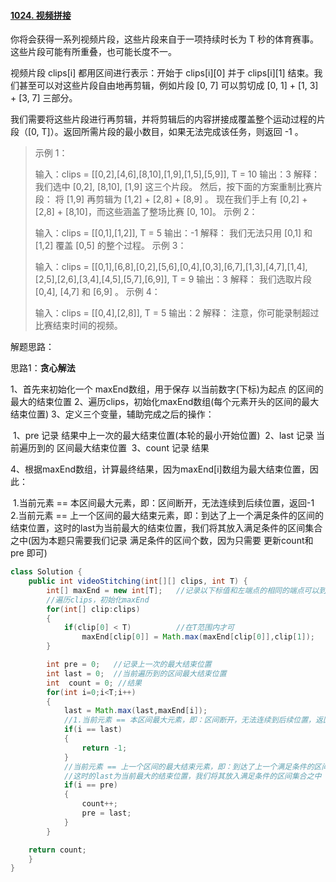 #### [1024. 视频拼接](https://leetcode-cn.com/problems/video-stitching/)

你将会获得一系列视频片段，这些片段来自于一项持续时长为 T 秒的体育赛事。这些片段可能有所重叠，也可能长度不一。

视频片段 clips[i] 都用区间进行表示：开始于 clips[i][0] 并于 clips[i][1] 结束。我们甚至可以对这些片段自由地再剪辑，例如片段 [0, 7] 可以剪切成 [0, 1] + [1, 3] + [3, 7] 三部分。

我们需要将这些片段进行再剪辑，并将剪辑后的内容拼接成覆盖整个运动过程的片段（[0, T]）。返回所需片段的最小数目，如果无法完成该任务，则返回 -1 。

> 示例 1：
>
> 输入：clips = [[0,2],[4,6],[8,10],[1,9],[1,5],[5,9]], T = 10
> 输出：3
> 解释：
> 我们选中 [0,2], [8,10], [1,9] 这三个片段。
> 然后，按下面的方案重制比赛片段：
> 将 [1,9] 再剪辑为 [1,2] + [2,8] + [8,9] 。
> 现在我们手上有 [0,2] + [2,8] + [8,10]，而这些涵盖了整场比赛 [0, 10]。
> 示例 2：
>
> 输入：clips = [[0,1],[1,2]], T = 5
> 输出：-1
> 解释：
> 我们无法只用 [0,1] 和 [1,2] 覆盖 [0,5] 的整个过程。
> 示例 3：
>
> 输入：clips = [[0,1],[6,8],[0,2],[5,6],[0,4],[0,3],[6,7],[1,3],[4,7],[1,4],[2,5],[2,6],[3,4],[4,5],[5,7],[6,9]], T = 9
> 输出：3
> 解释： 
> 我们选取片段 [0,4], [4,7] 和 [6,9] 。
> 示例 4：
>
> 输入：clips = [[0,4],[2,8]], T = 5
> 输出：2
> 解释：
> 注意，你可能录制超过比赛结束时间的视频。

解题思路：

思路1：**贪心解法**

1、首先来初始化一个 maxEnd数组，用于保存 以当前数字(下标)为起点 的区间的 最大的结束位置
2、遍历clips，初始化maxEnd数组(每个元素开头的区间的最大结束位置)
3、定义三个变量，辅助完成之后的操作：

​	1、pre 记录 结果中上一次的最大结束位置(本轮的最小开始位置)
​	2、last 记录 当前遍历到的 区间最大结束位置
​	3、count 记录 结果

4、根据maxEnd数组，计算最终结果，因为maxEnd[i]数组为最大结束位置，因此：

​	1.当前元素 == 本区间最大元素，即：区间断开，无法连续到后续位置，返回-1
​	2.当前元素 == 上一个区间的最大结束元素，即：到达了上一个满足条件的区间的结束位置，这时的last为当前最大的结束位置，我们将其放入满足条件的区间集合之中
​	(因为本题只需要我们记录 满足条件的区间个数，因为只需要 更新count和pre 即可)

```java
class Solution {
    public int videoStitching(int[][] clips, int T) {
        int[] maxEnd = new int[T];   //记录以下标值和左端点的相同的端点可以到达的最远右端点
        //遍历clips，初始化maxEnd
        for(int[] clip:clips)
        {
            if(clip[0] < T)          //在T范围内才可
                maxEnd[clip[0]] = Math.max(maxEnd[clip[0]],clip[1]);
        }

        int pre = 0;   //记录上一次的最大结束位置
        int last = 0;  //当前遍历到的区间最大结束位置
        int  count = 0; //结果
        for(int i=0;i<T;i++)
        {
            last = Math.max(last,maxEnd[i]);
            //1.当前元素 == 本区间最大元素，即：区间断开，无法连续到后续位置，返回-1
            if(i == last)
            {
                return -1;
            }
            //当前元素 == 上一个区间的最大结束元素，即：到达了上一个满足条件的区间的结束位置，
            //这时的last为当前最大的结束位置，我们将其放入满足条件的区间集合之中
            if(i == pre)
            {
                count++;
                pre = last;
            }
        }

    return count;
    }
}
```




